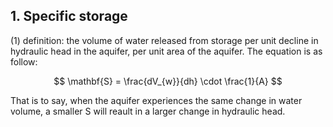 ## 1. Specific storage
(1) definition: the volume of water released from storage per unit decline in hydraulic head in the aquifer, per unit area of the aquifer.
The equation is as follow:

$$
\mathbf{S} = \frac{dV_{w}}{dh} \cdot \frac{1}{A}
$$

That is to say, when the aquifer experiences the same change in water volume, a smaller S will reault in a larger change in hydraulic head.
